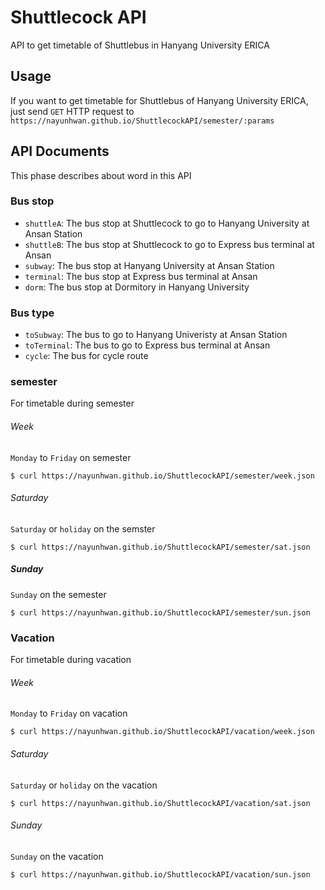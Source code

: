 # Shuttlecock API
API to get timetable of Shuttlebus in Hanyang University ERICA

## Usage
If you want to get timetable for Shuttlebus of Hanyang University ERICA, just send `GET` HTTP request to `https://nayunhwan.github.io/ShuttlecockAPI/semester/:params`

## API Documents
This phase describes about word in this API

### Bus stop
* `shuttleA`: The bus stop at Shuttlecock to go to Hanyang University at Ansan Station
* `shuttleB`: The bus stop at Shuttlecock to go to Express bus terminal at Ansan
* `subway`: The bus stop at Hanyang University at Ansan Station
* `terminal`: The bus stop at Express bus terminal at Ansan
* `dorm`: The bus stop at Dormitory in Hanyang University

### Bus type
* `toSubway`: The bus to go to Hanyang Univeristy at Ansan Station
* `toTerminal`: The bus to go to Express bus terminal at Ansan
* `cycle`: The bus for cycle route

### semester
For timetable during semester

###### Week
`Monday` to `Friday` on semester

```
$ curl https://nayunhwan.github.io/ShuttlecockAPI/semester/week.json
```

###### Saturday
`Saturday` or `holiday` on the semster 

```
$ curl https://nayunhwan.github.io/ShuttlecockAPI/semester/sat.json
```

##### Sunday
`Sunday` on the semester

```
$ curl https://nayunhwan.github.io/ShuttlecockAPI/semester/sun.json
```


### Vacation
For timetable during vacation

###### Week
`Monday` to `Friday` on vacation

```
$ curl https://nayunhwan.github.io/ShuttlecockAPI/vacation/week.json
```

###### Saturday
`Saturday` or `holiday` on the vacation

```
$ curl https://nayunhwan.github.io/ShuttlecockAPI/vacation/sat.json
```

###### Sunday
`Sunday` on the vacation

```
$ curl https://nayunhwan.github.io/ShuttlecockAPI/vacation/sun.json
```
